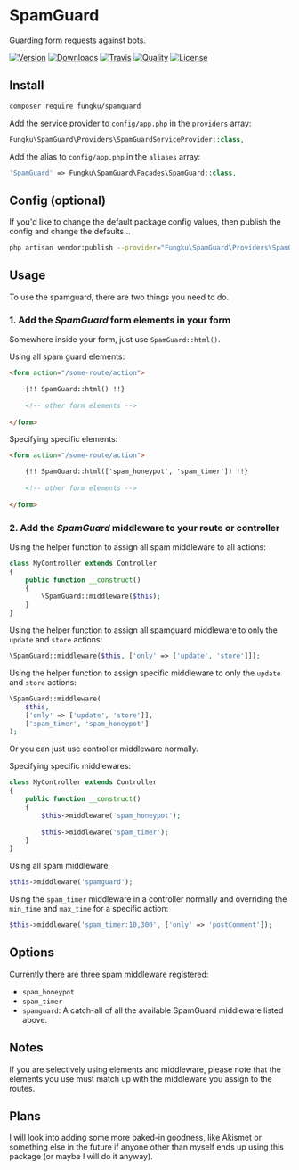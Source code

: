 # SpamGuard

Guarding form requests against bots.

[![Version](https://img.shields.io/packagist/v/fungku/spamguard.svg?style=flat-square)](https://packagist.org/packages/fungku/spamguard)
[![Downloads](https://img.shields.io/packagist/dt/fungku/spamguard.svg?style=flat-square)](https://packagist.org/packages/fungku/spamguard)
[![Travis](https://img.shields.io/travis/fungku/laravel-spamguard.svg?style=flat-square)](https://travis-ci.org/fungku/laravel-spamguard)
[![Quality](https://img.shields.io/scrutinizer/g/fungku/laravel-spamguard.svg?style=flat-square)](https://scrutinizer-ci.com/g/fungku/laravel-spamguard/)
[![License](https://img.shields.io/packagist/l/fungku/spamguard.svg?style=flat-square)](https://packagist.org/packages/fungku/spamguard)

## Install

```bash
composer require fungku/spamguard
```

Add the service provider to `config/app.php` in the `providers` array:

```php
Fungku\SpamGuard\Providers\SpamGuardServiceProvider::class,
```

Add the alias to `config/app.php` in the `aliases` array:

```php
'SpamGuard' => Fungku\SpamGuard\Facades\SpamGuard::class,
```

## Config (optional)

If you'd like to change the default package config values, then publish the config and change the defaults...

```bash
php artisan vendor:publish --provider="Fungku\SpamGuard\Providers\SpamGuardConfigServiceProvider" --tag="config"
```

## Usage

To use the spamguard, there are two things you need to do.

### 1. Add the *SpamGuard* form elements in your form

Somewhere inside your form, just use `SpamGuard::html()`.

Using all spam guard elements:

```html
<form action="/some-route/action">

    {!! SpamGuard::html() !!}
    
    <!-- other form elements -->
    
</form>
```

Specifying specific elements:

```html
<form action="/some-route/action">

    {!! SpamGuard::html(['spam_honeypot', 'spam_timer']) !!}
    
    <!-- other form elements -->
    
</form>
```

### 2. Add the *SpamGuard* middleware to your route or controller

Using the helper function to assign all spam middleware to all actions:

```php
class MyController extends Controller
{
    public function __construct()
    {
        \SpamGuard::middleware($this);
    }
}
```

Using the helper function to assign all spamguard middleware to only the `update` and `store` actions:

```php
\SpamGuard::middleware($this, ['only' => ['update', 'store']]);
```

Using the helper function to assign specific middleware to only the `update` and `store` actions:

```php
\SpamGuard::middleware(
    $this,
    ['only' => ['update', 'store']],
    ['spam_timer', 'spam_honeypot']
);
```

Or you can just use controller middleware normally.

Specifying specific middlewares:

```php
class MyController extends Controller
{
    public function __construct()
    {
        $this->middleware('spam_honeypot');
        
        $this->middleware('spam_timer');
    }
}
```

Using all spam middleware:

```php
$this->middleware('spamguard');
```

Using the `spam_timer` middleware in a controller normally and overriding the `min_time` and `max_time` for a specific action:

```php
$this->middleware('spam_timer:10,300', ['only' => 'postComment']);
```

## Options

Currently there are three spam middleware registered:
 
- `spam_honeypot` 
- `spam_timer`
- `spamguard`: A catch-all of all the available SpamGuard middleware listed above.

## Notes

If you are selectively using elements and middleware, please note that the elements you use must match up with the
middleware you assign to the routes.

## Plans

I will look into adding some more baked-in goodness, like Akismet or something else in the future if anyone other than
myself ends up using this package (or maybe I will do it anyway).
